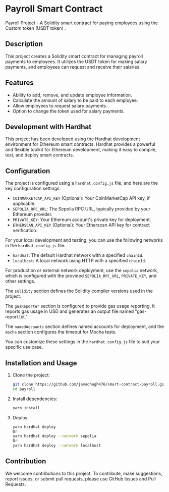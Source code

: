 

# Payroll Smart Contract  

Payroll Project - A Solidity smart contract for paying employees using the Custom token (USDT token) .

## Description

This project creates a Solidity smart contract for managing payroll payments to employees. It utilizes the USDT token for making salary payments, and employees can request and receive their salaries.
## Features  
- Ability to add, remove, and update employee information.
- Calculate the amount of salary to be paid to each employee.
- Allow employees to request salary payments. 
- Option to change the token used for salary payments.
## Development with Hardhat
 This project has been developed using the Hardhat development environment for Ethereum smart contracts. Hardhat provides a powerful and flexible toolkit for Ethereum development, making it easy to compile, test, and deploy smart contracts.
 
## Configuration

The project is configured using a `hardhat.config.js` file, and here are the key configuration settings:

- `COINMARKETCAP_API_KEY` (Optional): Your CoinMarketCap API key, if applicable.
- `SEPOLIA_RPC_URL`: The Sepolia RPC URL, typically provided by your Ethereum provider.
- `PRIVATE_KEY`: Your Ethereum account's private key for deployment.
- `ETHERSCAN_API_KEY` (Optional): Your Etherscan API key for contract verification.

For your local development and testing, you can use the following networks in the `hardhat.config.js` file:

- `hardhat`: The default Hardhat network with a specified `chainId`.
- `localhost`: A local network using HTTP with a specified `chainId`.

For production or external network deployment, use the `sepolia` network, which is configured with the provided `SEPOLIA_RPC_URL`, `PRIVATE_KEY`, and other settings.

The `solidity` section defines the Solidity compiler versions used in the project.

The `gasReporter` section is configured to provide gas usage reporting. It reports gas usage in USD and generates an output file named "gas-report.txt."

The `namedAccounts` section defines named accounts for deployment, and the `mocha` section configures the timeout for Mocha tests.

You can customize these settings in the `hardhat.config.js` file to suit your specific use case.

## Installation and Usage

1. Clone the project:
   ```sh
   git clone https://github.com/javadhagh476/smart-contract-payroll.git
   cd payroll

2. Install dependencies:
   ```sh
   yarn install
   
3. Deploy:
   ```sh
   yarn hardhat deploy
   Or
   yarn hardhat deploy --network sepolia
   Or
   yarn hardhat deploy --network localhost

## Contribution 
We welcome contributions to this project. To contribute, make suggestions, report issues, or submit pull requests, please use GitHub Issues and Pull Requests.

